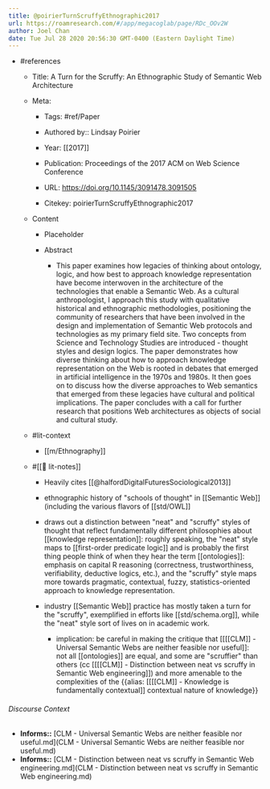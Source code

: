```yaml
---
title: @poirierTurnScruffyEthnographic2017
url: https://roamresearch.com/#/app/megacoglab/page/RDc_OOv2W
author: Joel Chan
date: Tue Jul 28 2020 20:56:30 GMT-0400 (Eastern Daylight Time)
---
```


- #references

    - Title: A Turn for the Scruffy: An Ethnographic Study of Semantic Web Architecture

    - Meta:

        - Tags: #ref/Paper

        - Authored by::  Lindsay Poirier

        - Year: [[2017]]

        - Publication: Proceedings of the 2017 ACM on Web Science Conference

        - URL: https://doi.org/10.1145/3091478.3091505

        - Citekey: poirierTurnScruffyEthnographic2017

    - Content

        - Placeholder

        - Abstract

            - This paper examines how legacies of thinking about ontology, logic, and how best to approach knowledge representation have become interwoven in the architecture of the technologies that enable a Semantic Web. As a cultural anthropologist, I approach this study with qualitative historical and ethnographic methodologies, positioning the community of researchers that have been involved in the design and implementation of Semantic Web protocols and technologies as my primary field site. Two concepts from Science and Technology Studies are introduced - thought styles and design logics. The paper demonstrates how diverse thinking about how to approach knowledge representation on the Web is rooted in debates that emerged in artificial intelligence in the 1970s and 1980s. It then goes on to discuss how the diverse approaches to Web semantics that emerged from these legacies have cultural and political implications. The paper concludes with a call for further research that positions Web architectures as objects of social and cultural study.

    - #lit-context

        - [[m/Ethnography]]

    - #[[📝 lit-notes]]

        - Heavily cites [[@halfordDigitalFuturesSociological2013]]

        - ethnographic history of "schools of thought" in [[Semantic Web]] (including the various flavors of [[std/OWL]]

        - draws out a distinction between "neat" and "scruffy" styles of thought that reflect fundamentally different philosophies about [[knowledge representation]]: roughly speaking, the "neat" style maps to [[first-order predicate logic]] and is probably the first thing people think of when they hear the term [[ontologies]]: emphasis on capital R reasoning (correctness, trustworthiness, verifiability, deductive logics, etc.), and the "scruffy" style maps more towards pragmatic, contextual, fuzzy, statistics-oriented approach to knowledge representation.

        - industry [[Semantic Web]] practice has mostly taken a turn for the "scruffy", exemplified in efforts like [[std/schema.org]], while the "neat" style sort of lives on in academic work.

            - implication: be careful in making the critique that [[[[CLM]] - Universal Semantic Webs are neither feasible nor useful]]: not all [[ontologies]] are equal, and some are "scruffier" than others (cc [[[[CLM]] - Distinction between neat vs scruffy in Semantic Web engineering]]) and more amenable to the complexities of the {{alias: [[[[CLM]] - Knowledge is fundamentally contextual]] contextual nature of knowledge}}

###### Discourse Context

- **Informs::** [CLM - Universal Semantic Webs are neither feasible nor useful.md](CLM - Universal Semantic Webs are neither feasible nor useful.md)
- **Informs::** [CLM - Distinction between neat vs scruffy in Semantic Web engineering.md](CLM - Distinction between neat vs scruffy in Semantic Web engineering.md)
